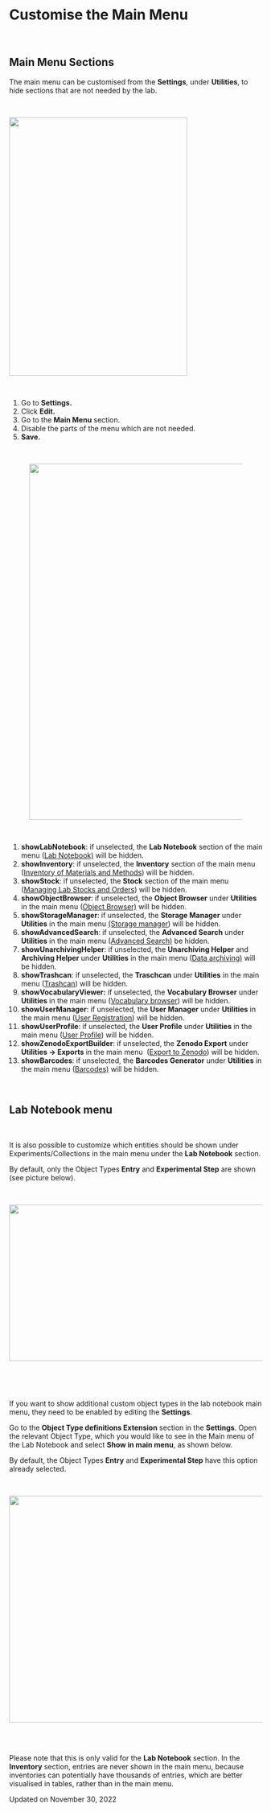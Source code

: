 Customise the Main Menu
=======================

<a href="#" class="wedocs-print-article wedocs-hide-print wedocs-hide-mobile" title="Print this article"><em></em></a>

 

Main Menu Sections
----

  
The main menu can be customised from the **Settings**, under
**Utilities**, to hide sections that are not needed by the lab.

 

<img src="https://openbis.ch/wp-content/uploads/2022/03/settings.png" class="alignnone size-full wp-image-3399" sizes="(max-width: 354px) 100vw, 354px" srcset="https://openbis.ch/wp-content/uploads/2022/03/settings.png 354w, https://openbis.ch/wp-content/uploads/2022/03/settings-207x300.png 207w" width="354" height="514" />

 

1.  Go to **Settings.**
2.  Click **Edit.**
3.  Go to the **Main Menu** section.
4.  Disable the parts of the menu which are not needed.
5.  **Save.**

 

<figure>
<img src="https://openbis.ch/wp-content/uploads/2020/02/Screenshot-2020-02-26-at-10.11.14-1024x708.png" class="alignnone wp-image-1690 size-large" sizes="(max-width: 1024px) 100vw, 1024px" srcset="https://openbis.ch/wp-content/uploads/2020/02/Screenshot-2020-02-26-at-10.11.14-1024x708.png 1024w, https://openbis.ch/wp-content/uploads/2020/02/Screenshot-2020-02-26-at-10.11.14-300x207.png 300w, https://openbis.ch/wp-content/uploads/2020/02/Screenshot-2020-02-26-at-10.11.14-768x531.png 768w, https://openbis.ch/wp-content/uploads/2020/02/Screenshot-2020-02-26-at-10.11.14-700x484.png 700w" width="1024" height="708" alt="" />
</figure>

 

1.  **showLabNotebook**: if unselected, the **Lab Notebook** section of
    the main menu ([Lab
    Notebook)](https://openbis.ch/index.php/docs/user-documentation-20-10-3/lab-notebook/)
    will be hidden.
2.  **showInventory**: if unselected, the **Inventory** section of the
    main menu ([Inventory of Materials and
    Methods](https://openbis.ch/index.php/docs/user-documentation-20-10-3/inventory-of-materials-and-methods/))
    will be hidden.
3.  **showStock**: if unselected, the **Stock** section of the main menu
    ([Managing Lab Stocks and
    Orders](https://openbis.ch/index.php/docs/user-documentation-20-10-3/managing-lab-stocks-and-orders-2/))
    will be hidden.
4.  **showObjectBrowser**: if unselected, the **Object Browser** under
    **Utilities** in the main menu ([Object
    Browser)](https://openbis.ch/index.php/docs/user-documentation-20-10-3/additional-functionalities/browse-entries-by-type/)
    will be hidden.
5.  **showStorageManager**: if unselected, the **Storage Manager** under
    **Utilities** in the main menu [(Storage
    manager](https://openbis.ch/index.php/docs/user-documentation-20-10-3/inventory-of-materials-and-methods/overview-of-lab-storages/))
    will be hidden.
6.  **showAdvancedSearch**: if unselected, the **Advanced Search** under
    **Utilities** in the main menu ([Advanced
    Search)](https://openbis.ch/index.php/docs/user-documentation-20-10-3/additional-functionalities/search/)
    be hidden.
7.  **showUnarchivingHelper**: if unselected, the **Unarchiving Helper**
    and **Archiving Helper** under **Utilities** in the main menu ([Data
    archiving)](https://openbis.ch/index.php/docs/user-documentation-20-10-3/data-archiving/)
    will be hidden.
8.  **showTrashcan**: if unselected, the **Traschcan** under
    **Utilities** in the main menu
    ([Trashcan](https://openbis.ch/index.php/docs/user-documentation-20-10-3/additional-functionalities/trashcan/))
    will be hidden.
9.  **showVocabularyViewer:** if unselected, the **Vocabulary
    Browser** under **Utilities** in the main menu ([Vocabulary
    browser](https://openbis.ch/index.php/docs/user-documentation-20-10-3/additional-functionalities/vocabulary-browser/))
    will be hidden.
10. **showUserManager**: if unselected, the **User Manager** under
    **Utilities** in the main menu ([User
    Registration](https://openbis.ch/index.php/docs/admin-documentation/user-registration/))
    will be hidden.
11. **showUserProfile**: if unselected, the **User Profile** under
    **Utilities** in the main menu ([User
    Profile](https://openbis.ch/index.php/docs/admin-documentation-20-10-3/user-registration/user-profile/))
    will be hidden.
12. **showZenodoExportBuilder**: if unselected, the **Zenodo
    Export** under **Utilities -&gt; Exports** in the main menu 
    ([Export to
    Zenodo](https://openbis.ch/index.php/docs/user-documentation-20-10-3/data-export/export-to-zenodo/))
    will be hidden.
13. **showBarcodes**: if unselected, the **Barcodes Generator** under
    **Utilities** in the main menu
    ([Barcodes)](https://openbis.ch/index.php/docs/user-documentation-20-10-3/inventory-of-materials-and-methods/barcodes/)
    will be hidden.

 

Lab Notebook menu
----

 

It is also possible to customize which entities should be shown under
Experiments/Collections in the main menu under the **Lab Notebook**
section.

By default, only the Object Types **Entry** and **Experimental Step**
are shown (see picture below).

 

<img src="https://openbis.ch/wp-content/uploads/2022/03/exp-steps-main-menu-labnotebook.png" class="alignnone size-full wp-image-3401" sizes="(max-width: 656px) 100vw, 656px" srcset="https://openbis.ch/wp-content/uploads/2022/03/exp-steps-main-menu-labnotebook.png 656w, https://openbis.ch/wp-content/uploads/2022/03/exp-steps-main-menu-labnotebook-300x142.png 300w" width="656" height="311" />

 

 

If you want to show additional custom object types in the lab notebook
main menu, they need to be enabled by editing the **Settings**. 

Go to the **Object Type definitions Extension** section in the
**Settings**. Open the relevant Object Type, which you would like to see
in the Main menu of the Lab Notebook and select **Show in main menu**,
as shown below.

By default, the Object Types **Entry** and **Experimental Step** have
this option already selected. 

 

<img src="https://openbis.ch/wp-content/uploads/2022/03/settings-object-type-menu-1024x451.png" class="alignnone size-large wp-image-3396" sizes="(max-width: 1024px) 100vw, 1024px" srcset="https://openbis.ch/wp-content/uploads/2022/03/settings-object-type-menu-1024x451.png 1024w, https://openbis.ch/wp-content/uploads/2022/03/settings-object-type-menu-300x132.png 300w, https://openbis.ch/wp-content/uploads/2022/03/settings-object-type-menu-768x338.png 768w, https://openbis.ch/wp-content/uploads/2022/03/settings-object-type-menu-700x308.png 700w, https://openbis.ch/wp-content/uploads/2022/03/settings-object-type-menu.png 1360w" width="1024" height="451" /> 

 

Please note that this is only valid for the **Lab Notebook** section. In
the **Inventory** section, entries are never shown in the main menu,
because inventories can potentially have thousands of entries, which are
better visualised in tables, rather than in the main menu.

Updated on November 30, 2022

